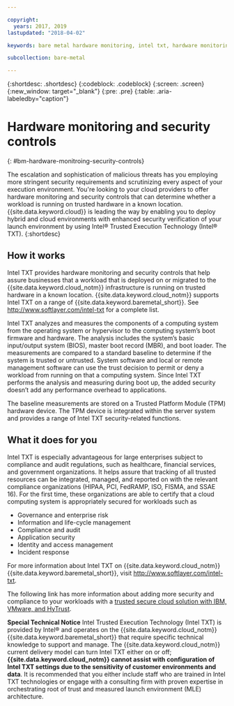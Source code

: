 ```yaml
---

copyright:
  years: 2017, 2019
lastupdated: "2018-04-02"

keywords: bare metal hardware monitoring, intel txt, hardware monitoring

subcollection: bare-metal

---
```


{:shortdesc: .shortdesc}
{:codeblock: .codeblock}
{:screen: .screen}
{:new_window: target="_blank"}
{:pre: .pre}
{:table: .aria-labeledby="caption"}

# Hardware monitoring and security controls
{: #bm-hardware-monitroing-security-controls}

The escalation and sophistication of malicious threats has you employing more stringent security requirements and scrutinizing every aspect of your execution environment. You're looking to your cloud providers to offer hardware monitoring and security controls that can determine whether a workload is running on trusted hardware in a known location. {{site.data.keyword.cloud}} is leading the way by enabling you to deploy hybrid and cloud environments with enhanced security verification of your launch environment by using Intel&reg; Trusted Execution Technology (Intel&reg; TXT). {:shortdesc}

## How it works

Intel TXT provides hardware monitoring and security controls that help assure businesses that a workload that is deployed on or migrated to the {{site.data.keyword.cloud_notm}} infrastructure is running on trusted hardware in a known location. {{site.data.keyword.cloud_notm}} supports Intel TXT on a range of {{site.data.keyword.baremetal_short}}. See http://www.softlayer.com/intel-txt for a complete list.

Intel TXT analyzes and measures the components of a computing system from the operating system or hypervisor to the computing system’s boot firmware and hardware. The analysis includes the system’s basic input/output system (BIOS), master boot record (MBR), and boot loader. The measurements are compared to a standard baseline to determine if the system is trusted or untrusted. System software and local or remote management software can use the trust decision to permit or deny a workload from running on that a computing system. Since Intel TXT performs the analysis and measuring during boot up, the added security doesn’t add any performance overhead to applications.

The baseline measurements are stored on a Trusted Platform Module (TPM) hardware device. The TPM device is integrated within the server system and provides a range of Intel TXT security-related functions.

## What it does for you

Intel TXT is especially advantageous for large enterprises subject to compliance and audit regulations, such as healthcare, financial services, and government organizations. It helps assure that tracking of all trusted resources can be integrated, managed, and reported on with the relevant compliance organizations (HIPAA, PCI, FedRAMP, ISO, FISMA, and SSAE 16). For the first time, these organizations are able to certify that a cloud computing system is appropriately secured for workloads such as

* Governance and enterprise risk
* Information and life-cycle management
* Compliance and audit
* Application security
* Identity and access management
* Incident response

For more information about Intel TXT on {{site.data.keyword.cloud_notm}} {{site.data.keyword.baremetal_short}}, visit http://www.softlayer.com/intel-txt.

The following link has more information about adding more security and compliance to your workloads with a [trusted secure cloud solution with IBM, VMware, and HyTrust](http://wpc.c320.edgecastcdn.net/00C320/DeploymentGuide_IBM_Intel_HyTrust_VMware_v1%200.pdf).

**Special Technical Notice** Intel Trusted Execution Technology (Intel TXT) is provided by Intel&reg; and operates on the {{site.data.keyword.cloud_notm}} {{site.data.keyword.baremetal_short}} that require specific technical knowledge to support and manage. The {{site.data.keyword.cloud_notm}} current delivery model can turn Intel TXT either on or off; **{{site.data.keyword.cloud_notm}} cannot assist with configuration of Intel TXT settings due to the sensitivity of customer environments and data**. It is recommended that you either include staff who are trained in Intel TXT technologies or engage with a consulting firm with proven expertise in orchestrating root of trust and measured launch environment (MLE) architecture.

